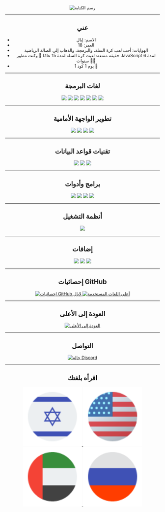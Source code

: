 <div style="text-align: center;">
    <img src="https://readme-typing-svg.herokuapp.com?font=Impact&size=32&lines=مرحبًا%2C+مرحبًا+بك+في+صفحتي+على+GitHub" alt="رسم الكتابة">
</div>


---
<div style="text-align: center;">
    <h2>عني</h2>
    <ul>
        <li>الاسم: إيال</li>
        <li>العمر: 18</li>
        <li>الهوايات: أحب لعب كرة السلة، والبرمجة، والذهاب إلى الصالة الرياضية</li>
        <li>حقيقة ممتعة: لعبت كرة السلة لمدة 15 عامًا 🏀 وكنت مطور JavaScript لمدة 6 سنوات 👩‍💻</li>
        <li>يوم 1 كود 1 💖</li>
    </ul>
</div>

---
<div style="text-align: center;">
    <h2>لغات البرمجة</h2>
    <img src="https://img.shields.io/badge/HTML5%20-%23E34F26.svg?style=for-the-badge&logo=html5&logoColor=white">
    <img src="https://img.shields.io/badge/CSS-%231572B6.svg?style=for-the-badge&logo=css3&logoColor=white">
    <img src="https://img.shields.io/badge/JavaScript%20-%23F7DF1E.svg?style=for-the-badge&logo=javascript&logoColor=white">
    <img src="https://img.shields.io/badge/-ReactJs-61DAFB?logo=react&logoColor=white&style=for-the-badge">
    <img src="https://img.shields.io/badge/Node.js-%23323330.svg?style=for-the-badge&logo=node.js&logoColor=%23F7DF1E" />
    <img src="https://img.shields.io/badge/TypeScript-%23007ACC.svg?style=for-the-badge&logo=typescript&logoColor=white" />
    <img src="https://img.shields.io/badge/Batchfile-%23007ACC.svg?style=for-the-badge&logo=batchfile&logoColor=white" />
</div>

---
<div style="text-align: center;">
    <h2>تطوير الواجهة الأمامية</h2>
    <img src="https://img.shields.io/badge/HTML5%20-%23E34F26.svg?style=for-the-badge&logo=html5&logoColor=white">
    <img src="https://img.shields.io/badge/CSS-%231572B6.svg?style=for-the-badge&logo=css3&logoColor=white">
    <img src="https://img.shields.io/badge/JavaScript%20-%23F7DF1E.svg?style=for-the-badge&logo=javascript&logoColor=white">
    <img src="https://img.shields.io/badge/-ReactJs-61DAFB?logo=react&logoColor=white&style=for-the-badge">
</div>

---
<div style="text-align: center;">
    <h2>تقنيات قواعد البيانات</h2>
    <img src="https://img.shields.io/badge/MongoDB-%2317ad55.svg?style=for-the-badge&logo=mongodb&logoColor=white">
    <img src="https://img.shields.io/badge/Sqlite-%2309435b.svg?style=for-the-badge&logo=sqlite&logoColor=white">
    <img src="https://img.shields.io/badge/MYSQL-%23e59008.svg?style=for-the-badge&logo=mysql&logoColor=white">
</div>

---
<div style="text-align: center;">
    <h2>برامج وأدوات</h2>
    <img src="https://img.shields.io/badge/Visual%20Studio%20Code-%23007ACC.svg?style=for-the-badge&logo=visual-studio-code&logoColor=white" />
    <img src="https://img.shields.io/badge/Visual%20Studio-%23323330.svg?style=for-the-badge&logo=visual-studio&logoColor=%23F7DF1E" />
    <img src="https://img.shields.io/badge/GitHub-%23181717.svg?style=for-the-badge&logo=github&logoColor=white" />
    <img src="https://img.shields.io/badge/Git-%23F05032.svg?style=for-the-badge&logo=git&logoColor=white" />
</div>

---
<div style="text-align: center;">
    <h2>أنظمة التشغيل</h2>
    <img src="https://img.shields.io/badge/Windows-00A7FF?style=for-the-badge&logo=windows&logoColor=white">
</div>

---
<div style="text-align: center;">
    <h2>إضافات</h2>
    <img src="https://img.shields.io/badge/Terminal-%23054020?style=for-the-badge&logo=gnu-bash&logoColor=white">
    <img src="https://img.shields.io/badge/markdown-%23000000.svg?style=for-the-badge&logo=markdown&logoColor=white">
    <img src="https://img.shields.io/badge/Batchfile-%23007ACC.svg?style=for-the-badge&logo=batchfile&logoColor=white" />
</div>

---
<div style="text-align: center;">
    <h2>إحصائيات GitHub</h2>
    <a href="#github_stats">
        <img src="https://github-readme-stats.vercel.app/api?username=eyalgreenDev&show_icons=true" alt="إحصائيات GitHub لإيال">
    </a>
    <a href="#top-langs">
        <img src="https://github-readme-stats.vercel.app/api/top-langs/?username=eyalgreenDev&theme=dark&hide_border=true&include_all_commits=true&count_private=true" 
            height="192px" alt="أعلى اللغات المستخدمة">
    </a>
</div>


---
<div style="text-align: center;">
    <h2>العودة إلى الأعلى</h2>
    <a href="#hello-there-im-eyalgreendev">
        <img src="https://img.shields.io/badge/العودة%20إلى%20الأعلى-%E2%86%91-%23007bff?style=for-the-badge" alt="العودة إلى الأعلى">
    </a>
</div>

---
<div style="text-align: center;">
    <h2>التواصل</h2>
    <a href="https://discord.com/users/1135627677441736704">
        <img src="https://lanyard.cnrad.dev/api/1135627677441736704" alt="حالة Discord">
    </a>
</div>

---
<div align="center">
<h2>اقرأه بلغتك</h2>
    <a href="README_he.md">
    <img alt="العبرية" title="العبرية" 
    src="photos/Israel.svg"/>
    </a>
        <a href="README.md">
    <img alt="English" title="English" 
    src="photos/usa.svg"/>
    </a>
    <a href="README_ar.md">
    <img alt="العربية" title="العربية" 
    src="photos/uae.svg"/>
    </a>
    <a href="README_ru.md">
    <img alt="الروسية" title="الروسية" 
    src="photos/russia.svg"/>
    </a>
</div>
<!-- Images by thefourcraft -->